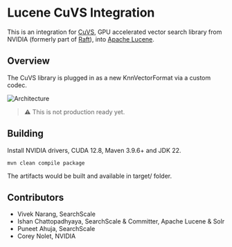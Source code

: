 # Lucene CuVS Integration

This is an integration for [CuVS](https://github.com/rapidsai/cuvs), GPU accelerated vector search library from NVIDIA (formerly part of [Raft](https://github.com/rapidsai/raft)), into [Apache Lucene](https://github.com/apache/lucene).

## Overview

The CuVS library is plugged in as a new KnnVectorFormat via a custom codec.

![Architecture](lucene-cuvs-architecture.png "Lucene CuVS Architecture")

> :warning: This is not production ready yet.

## Building

Install NVIDIA drivers, CUDA 12.8, Maven 3.9.6+ and JDK 22.

    mvn clean compile package

The artifacts would be built and available in target/ folder.

## Contributors

* Vivek Narang, SearchScale
* Ishan Chattopadhyaya, SearchScale & Committer, Apache Lucene & Solr
* Puneet Ahuja, SearchScale
* Corey Nolet, NVIDIA

